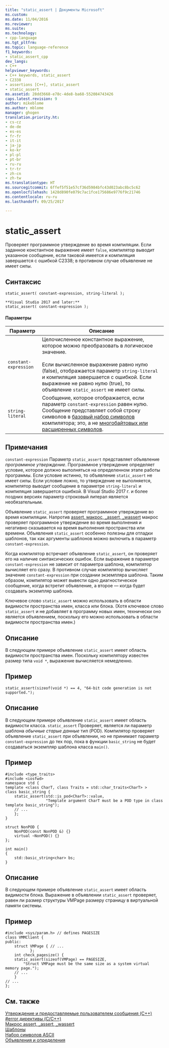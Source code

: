 ```yaml
---
title: "static_assert | Документы Microsoft"
ms.custom: 
ms.date: 11/04/2016
ms.reviewer: 
ms.suite: 
ms.technology:
- cpp-language
ms.tgt_pltfrm: 
ms.topic: language-reference
f1_keywords:
- static_assert_cpp
dev_langs:
- C++
helpviewer_keywords:
- C++ keywords, static_assert
- C2338
- assertions [C++], static_assert
- static_assert
ms.assetid: 28dd3668-e78c-4de8-ba68-552084743426
caps.latest.revision: 9
author: mikeblome
ms.author: mblome
manager: ghogen
translation.priority.ht:
- cs-cz
- de-de
- es-es
- fr-fr
- it-it
- ja-jp
- ko-kr
- pl-pl
- pt-br
- ru-ru
- tr-tr
- zh-cn
- zh-tw
ms.translationtype: HT
ms.sourcegitcommit: 6ffef5f51e57cf36d5984bfc43d023abc8bc5c62
ms.openlocfilehash: 1428d890fe079c7ac1fce175686e9776f9c21746
ms.contentlocale: ru-ru
ms.lasthandoff: 09/25/2017

---
```

# <a name="staticassert"></a>static_assert
Проверяет программное утверждение во время компиляции. Если заданное константное выражение имеет `false`, компилятор выводит указанное сообщение, если таковой имеется и компиляция завершается с ошибкой C2338; в противном случае объявление не имеет силы.  
  
## <a name="syntax"></a>Синтаксис  
  
```   
static_assert( constant-expression, string-literal );  

**Visual Studio 2017 and later:**
static_assert( constant-expression ); 
```  
  
#### <a name="parameters"></a>Параметры  
  
|Параметр|Описание|  
|---------------|-----------------|  
|`constant-expression`|Целочисленное константное выражение, которое можно преобразовать в логическое значение.<br /><br /> Если вычисленное выражение равно нулю (false), отображается параметр `string-literal` и компиляция завершается с ошибкой. Если выражение не равно нулю (true), то объявление `static_assert` не имеет силы.|  
|`string-literal`|Сообщение, которое отображается, если параметр `constant-expression` равен нулю. Сообщение представляет собой строку символов в [базовый набор символов](../c-language/ascii-character-set.md) компилятора; это, а не [многобайтовых или расширенных символов](../c-language/multibyte-and-wide-characters.md).|  
  
## <a name="remarks"></a>Примечания  
 `constant-expression` Параметр `static_assert` представляет объявление *программное утверждение*. Программное утверждение определяет условие, которое должно выполняться на определенном этапе работы программы. Если условие истинно, то объявление `static_assert` не имеет силы. Если условие ложно, то утверждение не выполняется, компилятор выводит сообщение в параметре `string-literal` и компиляция завершается ошибкой. В Visual Studio 2017 г. и более поздних версиях параметр строковый литерал является необязательным. 
  
 Объявление `static_assert` проверяет программное утверждение во время компиляции. Напротив [assert, макрос, _assert, _wassert](../c-runtime-library/reference/assert-macro-assert-wassert.md) макрос проверяет программное утверждение во время выполнения и негативно сказывается на время выполнения пространства или времени. Объявления `static_assert` особенно полезны для отладки шаблонов, так как аргументы шаблонов можно включить в параметр `constant-expression`.  
  
 Когда компилятор встречает объявление `static_assert`, он проверяет его на наличие синтаксических ошибок. Если выражение в параметре `constant-expression` не зависит от параметра шаблона, компилятор вычисляет его сразу. В противном случае компилятор вычисляет значение `constant-expression` при создании экземпляра шаблона. Таким образом, компилятор может вывести одно диагностическое сообщение, когда встретит объявление, а второе — когда будет создавать экземпляр шаблона.  
  
 Ключевое слово `static_assert` можно использовать в области видимости пространства имен, класса или блока. (Хотя ключевое слово `static_assert` и не добавляет в программу новых имен, технически оно является объявлением, поскольку его можно использовать в области видимости пространства имен.)  
  
## <a name="description"></a>Описание  
 В следующем примере объявление `static_assert` имеет область видимости пространства имен. Поскольку компилятору известен размер типа `void *`, выражение вычисляется немедленно.  
  
## <a name="example"></a>Пример  
  
```  
static_assert(sizeof(void *) == 4, "64-bit code generation is not supported.");  
```  
  
## <a name="description"></a>Описание  
 В следующем примере объявление `static_assert` имеет область видимости класса. `static_assert` Проверяет, является ли параметр шаблона *обычные старые данные* тип (POD). Компилятор проверяет объявление `static_assert` при объявлении, но не принимает параметр `constant-expression` до тех пор, пока в функции `basic_string` не будет создаваться экземпляр шаблона класса `main()`.  
  
## <a name="example"></a>Пример  
  
```  
#include <type_traits>  
#include <iosfwd>  
namespace std {  
template <class CharT, class Traits = std::char_traits<CharT> >  
class basic_string {  
    static_assert(std::is_pod<CharT>::value,  
                  "Template argument CharT must be a POD type in class template basic_string");  
    // ...  
    };  
}  
  
struct NonPOD {  
    NonPOD(const NonPOD &) {}  
    virtual ~NonPOD() {}  
};  
  
int main()  
{  
    std::basic_string<char> bs;  
}  
```  
  
## <a name="description"></a>Описание  
 В следующем примере объявление `static_assert` имеет область видимости блока. Выражение в объявлении `static_assert` проверяет, равен ли размер структуры VMPage размеру страницу в виртуальной памяти системы.  
  
## <a name="example"></a>Пример  
  
```  
#include <sys/param.h> // defines PAGESIZE  
class VMMClient {  
public:  
    struct VMPage { // ...   
           };  
    int check_pagesize() {  
    static_assert(sizeof(VMPage) == PAGESIZE,  
        "Struct VMPage must be the same size as a system virtual memory page.");  
    // ...  
    }  
// ...  
};  
```  
  
## <a name="see-also"></a>См. также  
 [Утверждение и предоставляемые пользователем сообщения (C++)](../cpp/assertion-and-user-supplied-messages-cpp.md)   
 [#error директивы (C/C++)](../preprocessor/hash-error-directive-c-cpp.md)   
 [Макрос assert, _assert, _wassert](../c-runtime-library/reference/assert-macro-assert-wassert.md)   
 [Шаблоны](../cpp/templates-cpp.md)   
 [Набор символов ASCII](../c-language/ascii-character-set.md)   
 [Объявления и определения](declarations-and-definitions-cpp.md)
